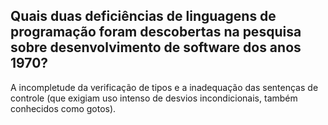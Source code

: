 ## Quais duas deficiências de linguagens de programação foram descobertas na pesquisa sobre desenvolvimento de software dos anos 1970?

A incompletude da verificação de tipos e a inadequação das sentenças de controle (que exigiam uso intenso de desvios incondicionais, também conhecidos como gotos).

